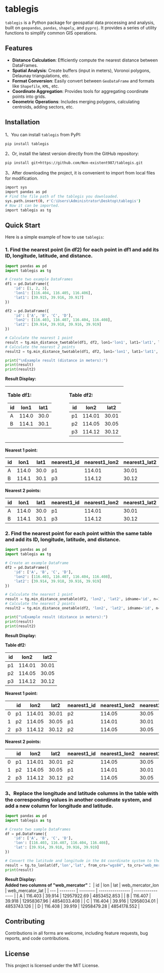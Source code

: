 # tablegis

`tablegis` is a Python package for geospatial data processing and analysis, built on `geopandas`, `pandas`, `shapely`, and `pyproj`. It provides a series of utility functions to simplify common GIS operations.

## Features

*   **Distance Calculation**: Efficiently compute the nearest distance between DataFrames.
*   **Spatial Analysis**: Create buffers (input in meters), Voronoi polygons, Delaunay triangulations, etc.
*   **Format Conversion**: Easily convert between `GeoDataFrame` and formats like `Shapefile`, `KML`, etc.
*   **Coordinate Aggregation**: Provides tools for aggregating coordinate points into grids.
*   **Geometric Operations**: Includes merging polygons, calculating centroids, adding sectors, etc.

## Installation

1、You can install `tablegis` from PyPI:

```bash
pip install tablegis
```

2、Or, install the latest version directly from the GitHub repository:

```bash
pip install git+https://github.com/Non-existent987/tablegis.git
```
3、After downloading the project, it is convenient to import from local files for modification.
```bash
import sys
import pandas as pd
# Find the file path of the tablegis you downloaded.
sys.path.insert(0, r'C:\Users\Administrator\Desktop\tablegis')
# Now it can be imported.
import tablegis as tg
```
## Quick Start

Here is a simple example of how to use `tablegis`:

### 1. Find the nearest point (in df2) for each point in df1 and add its ID, longitude, latitude, and distance.

```python
import pandas as pd
import tablegis as tg

# Create two example DataFrames
df1 = pd.DataFrame({
    'id': [1, 2, 3],
    'lon1': [116.404, 116.405, 116.406],
    'lat1': [39.915, 39.916, 39.917]
})

df2 = pd.DataFrame({
    'id': ['A', 'B', 'C', 'D'],
    'lon2': [116.403, 116.407, 116.404, 116.408],
    'lat2': [39.914, 39.918, 39.916, 39.919]
})

# Calculate the nearest 1 point
result = tg.min_distance_twotable(df1, df2, lon1='lon1', lat1='lat1', lon2='lon2', lat2='lat2', df2_id='id', n=1)
# Calculate the nearest 2 points
result2 = tg.min_distance_twotable(df1, df2, lon1='lon1', lat1='lat1', lon2='lon2', lat2='lat2', df2_id='id', n=2)

print("\nExample result (distance in meters):")
print(result)
print(result2)
```

**Result Display:**

<table>
<tr>
<td style="vertical-align: top; padding-right: 50px;">

**Table df1:**

| id | lon1  | lat1 |
|----|-------|------|
| A  | 114.0 | 30.0 |
| B  | 114.1 | 30.1 |

</td>
<td style="vertical-align: top;">

**Table df2:**

| id | lon2   | lat2  |
|----|--------|-------|
| p1 | 114.01 | 30.01 |
| p2 | 114.05 | 30.05 |
| p3 | 114.12 | 30.12 |

</td>
</tr>
</table>

**Nearest 1 point:**

| id | lon1  | lat1 | nearest1_id | nearest1_lon2 | nearest1_lat2 | nearest1_distance |
|----|-------|------|-------------|---------------|---------------|-------------------|
| A  | 114.0 | 30.0 | p1          | 114.01        | 30.01         | 1470.515926       |
| B  | 114.1 | 30.1 | p3          | 114.12        | 30.12         | 2939.507557       |

**Nearest 2 points:**

| id | lon1  | lat1 | nearest1_id | nearest1_lon2 | nearest1_lat2 | nearest1_distance | nearest2_id | nearest2_lon2 | nearest2_lat2 | nearest2_distance | mean_distance |
|----|-------|------|-------------|---------------|---------------|-------------------|-------------|---------------|---------------|-------------------|---------------|
| A  | 114.0 | 30.0 | p1          | 114.01        | 30.01         | 1470.515926       | p2          | 114.05        | 30.05         | 7351.852775       | 4411.184351   |
| B  | 114.1 | 30.1 | p3          | 114.12        | 30.12         | 2939.507557       | p2          | 114.05        | 30.05         | 7350.037700       | 5144.772629   |

### 2. Find the nearest point for each point within the same table and add its ID, longitude, latitude, and distance.

```python
import pandas as pd
import tablegis as tg

# Create an example DataFrame
df2 = pd.DataFrame({
    'id': ['A', 'B', 'C', 'D'],
    'lon2': [116.403, 116.407, 116.404, 116.408],
    'lat2': [39.914, 39.918, 39.916, 39.919]
})

# Calculate the nearest 1 point
result = tg.min_distance_onetable(df2, 'lon2', 'lat2', idname='id', n=1)
# Calculate the nearest 2 points
result2 = tg.min_distance_onetable(df2, 'lon2', 'lat2', idname='id', n=2)

print("\nExample result (distance in meters):")
print(result)
print(result2)
```

**Result Display:**

**Table df2:**

| id | lon2   | lat2  |
|----|--------|-------|
| p1 | 114.01 | 30.01 |
| p2 | 114.05 | 30.05 |
| p3 | 114.12 | 30.12 |

**Nearest 1 point:**

|    | id | lon2   | lat2  | nearest1_id | nearest1_lon2 | nearest1_lat2 | nearest1_distance |
|---:|----|--------|-------|-------------|---------------|---------------|-------------------|
|  0 | p1 | 114.01 | 30.01 | p2          | 114.05        | 30.05         | 5881.336911       |
|  1 | p2 | 114.05 | 30.05 | p1          | 114.01        | 30.01         | 5881.336911       |
|  2 | p3 | 114.12 | 30.12 | p2          | 114.05        | 30.05         | 10289.545038      |

**Nearest 2 points:**

|    | id | lon2   | lat2  | nearest1_id | nearest1_lon2 | nearest1_lat2 | nearest1_distance | nearest2_id | nearest2_lon2 | nearest2_lat2 | nearest2_distance | mean_distance |
|---:|----|--------|-------|-------------|---------------|---------------|-------------------|-------------|---------------|---------------|-------------------|---------------|
|  0 | p1 | 114.01 | 30.01 | p2          | 114.05        | 30.05         | 5881.336911       | p3          | 114.12        | 30.12         | 16170.880987      | 11026.108949  |
|  1 | p2 | 114.05 | 30.05 | p1          | 114.01        | 30.01         | 5881.336911       | p3          | 114.12        | 30.12         | 10289.545038      | 8085.440974   |
|  2 | p3 | 114.12 | 30.12 | p2          | 114.05        | 30.05         | 10289.545038      | p1          | 114.01        | 30.01         | 16170.880987      | 13230.213012  |

### 3、Replace the longitude and latitude columns in the table with the corresponding values in another coordinate system, and add a new column for longitude and latitude.
```python
import pandas as pd
import tablegis as tg

# Create two sample DataFrames
df = pd.DataFrame({
    'id': ['A', 'B', 'C', 'D'],
    'lon': [116.403, 116.407, 116.404, 116.408],
    'lat': [39.914, 39.918, 39.916, 39.919]
})

# Convert the latitude and longitude in the 84 coordinate system to the latitude and longitude in the web_mercator system.
result = tg.to_lonlat(df,'lon','lat', from_crs="wgs84", to_crs="web_mercator")
print(result)
```
**Result Display:**  
**Added two columns of "web_mercator"：**
| id  | lon      | lat      | web_mercator_lon | web_mercator_lat |
| --- | -------- | -------- | ---------------- | ---------------- |
| A   | 116.403  | 39.914   | 12957922.69      | 4853452.853      |
| B   | 116.407  | 39.918   | 12958367.96      | 4854033.408      |
| C   | 116.404  | 39.916   | 12958034.01      | 4853743.126      |
| D   | 116.408  | 39.919   | 12958479.28      | 4854178.552      |


## Contributing

Contributions in all forms are welcome, including feature requests, bug reports, and code contributions.

## License

This project is licensed under the MIT License.